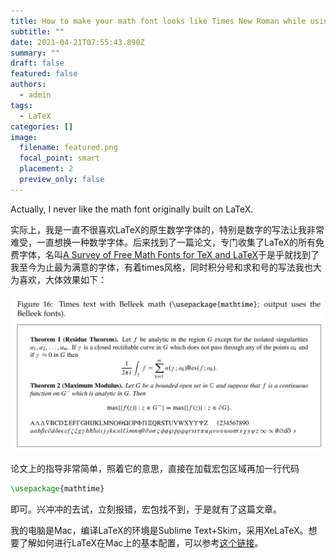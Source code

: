 ```yaml
---
title: How to make your math font looks like Times New Roman while using LaTeX on mac?
subtitle: ""
date: 2021-04-21T07:55:43.890Z
summary: ""
draft: false
featured: false
authors:
  - admin
tags:
  - LaTeX
categories: []
image:
  filename: featured.png
  focal_point: smart
  placement: 2
  preview_only: false
---
```

Actually, I never like the math font originally built on LaTeX. 

实际上，我是一直不很喜欢LaTeX的原生数学字体的，特别是数字的写法让我非常难受，一直想换一种数学字体。后来找到了一篇论文，专门收集了LaTeX的所有免费字体，名叫[A Survey of Free Math Fonts for TeX and LaTeX](http://www.nic.funet.fi/index/TeX/CTAN/info/Free_Math_Font_Survey/survey.pdf)于是乎就找到了我至今为止最为满意的字体，有着times风格，同时积分号和求和号的写法我也大为喜欢，大体效果如下：

![](截屏2021-04-21-下午4.18.31.png)

论文上的指导非常简单，照着它的意思，直接在加载宏包区域再加一行代码

```tex
\usepackage{mathtime}
```

即可。兴冲冲的去试，立刻报错，宏包找不到，于是就有了这篇文章。

我的电脑是Mac，编译LaTeX的环境是Sublime Text+Skim，采用XeLaTeX。想要了解如何进行LaTeX在Mac上的基本配置，可以参考[这个链接](https://link.zhihu.com/?target=https%3A//www.jianshu.com/p/b1e3b029ded5)。